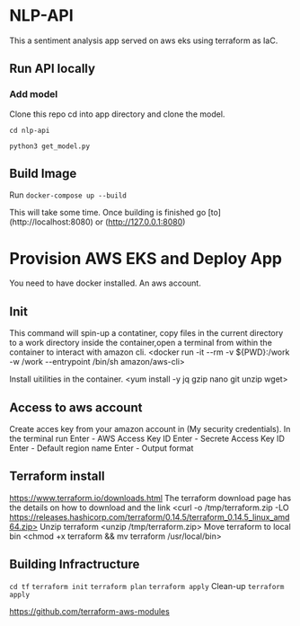 # NLP-API

This a sentiment analysis app served on aws eks using terraform as IaC.

## Run API locally

### Add model
Clone this repo cd into app directory and clone the model.

```cd nlp-api```

```python3 get_model.py```

## Build Image

Run ```docker-compose up --build```

This will take some time.
Once building is finished go [to] (http://localhost:8080) or (http://127.0.0.1:8080)

# Provision AWS EKS and Deploy App

You need to have docker installed.
An aws account.

## Init

This command will spin-up a contatiner, copy files in the current directory
to a work directory inside the container,open a terminal from within the container to interact with amazon cli.
<docker run -it --rm -v ${PWD}:/work -w /work --entrypoint /bin/sh amazon/aws-cli>

Install uitilities in the container.
<yum install -y jq gzip nano git unzip wget>

## Access to aws account
Create acces key from your amazon account in (My security credentials).
In the terminal run <aws configure>
Enter - AWS Access Key ID
Enter - Secrete Access Key ID
Enter - Default region name
Enter - Output format

## Terraform install 
https://www.terraform.io/downloads.html
The terraform download page has the details on how to download and the link
<curl -o /tmp/terraform.zip -LO https://releases.hashicorp.com/terraform/0.14.5/terraform_0.14.5_linux_amd64.zip>
Unzip terraform
<unzip /tmp/terraform.zip>
Move terraform to local bin
<chmod +x terraform &&  mv terraform /usr/local/bin>

## Building Infractructure

```cd tf```
```terraform init```
```terraform plan```
```terraform apply```
Clean-up
```terraform apply```

https://github.com/terraform-aws-modules

